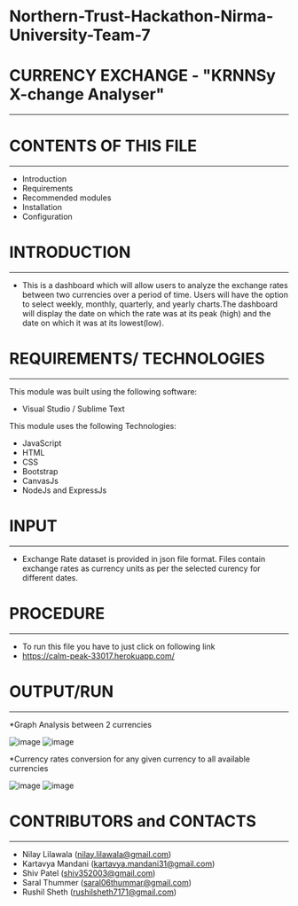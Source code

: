 # Northern-Trust-Hackathon-Nirma-University-Team-7

# CURRENCY EXCHANGE - "KRNNSy X-change Analyser" 
------------------------------------------------------------------------------------------------------------------- 

# CONTENTS OF THIS FILE
-------------------------------------------------------------------------------------------------------------------

 * Introduction
 * Requirements
 * Recommended modules
 * Installation
 * Configuration

# INTRODUCTION
-------------------------------------------------------------------------------------------------------------------

 * This is a dashboard which will allow users to analyze the exchange rates between two currencies
   over a period of time. Users will have the option to select weekly, monthly, quarterly, and yearly
   charts.The dashboard will display the date on which the rate was at its peak (high) and the
   date on which it was at its lowest(low).

# REQUIREMENTS/ TECHNOLOGIES
-------------------------------------------------------------------------------------------------------------------

 This module was built using the following software:
  * Visual Studio / Sublime Text
  
 This module uses the following Technologies:
  * JavaScript
  * HTML
  * CSS
  * Bootstrap
  * CanvasJs
  * NodeJs and ExpressJs
  
# INPUT
-------------------------------------------------------------------------------------------------------------------

 * Exchange Rate dataset is provided in json file format. Files contain exchange rates as currency units as per 
   the selected curency for different dates.

# PROCEDURE
-------------------------------------------------------------------------------------------------------------------
 
 * To run this file you have to just click on following link
 * https://calm-peak-33017.herokuapp.com/
 
# OUTPUT/RUN
-------------------------------------------------------------------------------------------------------------------

*Graph Analysis between 2 currencies

![image](https://user-images.githubusercontent.com/77107688/192487172-844e1ef5-4421-4917-b06c-8cd0b58d2ac0.png)
![image](https://user-images.githubusercontent.com/77107688/192487571-2efdc530-08fb-4426-b9e0-c3d7f0b57fb4.png)


*Currency rates conversion for any given currency to all available currencies

![image](https://user-images.githubusercontent.com/77107688/192487367-33f00d29-919a-4b82-8a5d-3ac86f9098d2.png)
![image](https://user-images.githubusercontent.com/77107688/192487471-3db84c18-c322-42b4-abdd-1a1e6eb0dd4b.png)

# CONTRIBUTORS and CONTACTS
-------------------------------------------------------------------------------------------------------------------

* Nilay Lilawala   (nilay.lilawala@gmail.com)
* Kartavya Mandani (kartavya.mandani31@gmail.com)
* Shiv Patel       (shiv352003@gmail.com)
* Saral Thummer    (saral06thummar@gmail.com)
* Rushil Sheth     (rushilsheth7171@gmail.com)

